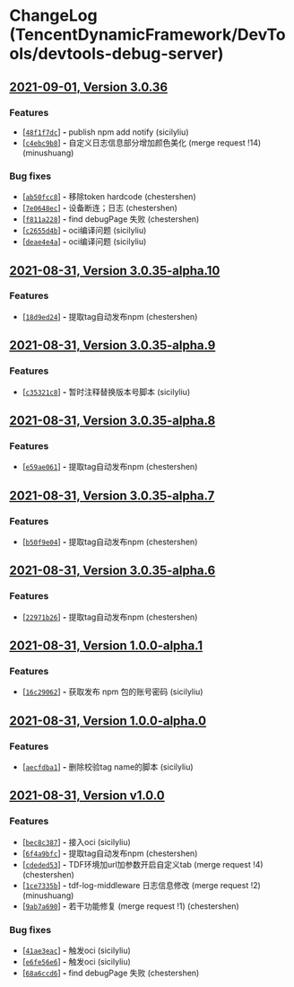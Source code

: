 # ChangeLog (TencentDynamicFramework/DevTools/devtools-debug-server)

## [2021-09-01, Version  3.0.36](http://git.woa.com/TencentDynamicFramework/DevTools/devtools-debug-server/-/tags/3.0.36)



### Features

 - [[`48f1f7dc`](http://git.woa.com/TencentDynamicFramework/DevTools/devtools-debug-server/commit/48f1f7dc)] **-** publish npm add notify (sicilyliu) 
 - [[`c4ebc9b8`](http://git.woa.com/TencentDynamicFramework/DevTools/devtools-debug-server/commit/c4ebc9b8)] **-** 自定义日志信息部分增加颜色美化 (merge request !14) (minushuang) 

### Bug fixes

 - [[`ab50fcc8`](http://git.woa.com/TencentDynamicFramework/DevTools/devtools-debug-server/commit/ab50fcc8)] **-** 移除token hardcode (chestershen) 
 - [[`7e0648ec`](http://git.woa.com/TencentDynamicFramework/DevTools/devtools-debug-server/commit/7e0648ec)] **-** 设备断连；日志 (chestershen) 
 - [[`f811a228`](http://git.woa.com/TencentDynamicFramework/DevTools/devtools-debug-server/commit/f811a228)] **-** find debugPage 失败 (chestershen) 
 - [[`c2655d4b`](http://git.woa.com/TencentDynamicFramework/DevTools/devtools-debug-server/commit/c2655d4b)] **-** oci编译问题 (sicilyliu) 
 - [[`deae4e4a`](http://git.woa.com/TencentDynamicFramework/DevTools/devtools-debug-server/commit/deae4e4a)] **-** oci编译问题 (sicilyliu) 




## [2021-08-31, Version  3.0.35-alpha.10](http://git.woa.com/TencentDynamicFramework/DevTools/devtools-debug-server/-/tags/3.0.35-alpha.10)



### Features

 - [[`18d9ed24`](http://git.woa.com/TencentDynamicFramework/DevTools/devtools-debug-server/commit/18d9ed24)] **-** 提取tag自动发布npm (chestershen) 




## [2021-08-31, Version  3.0.35-alpha.9](http://git.woa.com/TencentDynamicFramework/DevTools/devtools-debug-server/-/tags/3.0.35-alpha.9)



### Features

 - [[`c35321c8`](http://git.woa.com/TencentDynamicFramework/DevTools/devtools-debug-server/commit/c35321c8)] **-** 暂时注释替换版本号脚本 (sicilyliu) 




## [2021-08-31, Version  3.0.35-alpha.8](http://git.woa.com/TencentDynamicFramework/DevTools/devtools-debug-server/-/tags/3.0.35-alpha.8)



### Features

 - [[`e59ae061`](http://git.woa.com/TencentDynamicFramework/DevTools/devtools-debug-server/commit/e59ae061)] **-** 提取tag自动发布npm (chestershen) 




## [2021-08-31, Version  3.0.35-alpha.7](http://git.woa.com/TencentDynamicFramework/DevTools/devtools-debug-server/-/tags/3.0.35-alpha.7)



### Features

 - [[`b50f9e04`](http://git.woa.com/TencentDynamicFramework/DevTools/devtools-debug-server/commit/b50f9e04)] **-** 提取tag自动发布npm (chestershen) 




## [2021-08-31, Version  3.0.35-alpha.6](http://git.woa.com/TencentDynamicFramework/DevTools/devtools-debug-server/-/tags/3.0.35-alpha.6)



### Features

 - [[`22971b26`](http://git.woa.com/TencentDynamicFramework/DevTools/devtools-debug-server/commit/22971b26)] **-** 提取tag自动发布npm (chestershen) 




## [2021-08-31, Version  1.0.0-alpha.1](http://git.woa.com/TencentDynamicFramework/DevTools/devtools-debug-server/-/tags/1.0.0-alpha.1)



### Features

 - [[`16c29062`](http://git.woa.com/TencentDynamicFramework/DevTools/devtools-debug-server/commit/16c29062)] **-** 获取发布 npm 包的账号密码 (sicilyliu) 




## [2021-08-31, Version  1.0.0-alpha.0](http://git.woa.com/TencentDynamicFramework/DevTools/devtools-debug-server/-/tags/1.0.0-alpha.0)



### Features

 - [[`aecfdba1`](http://git.woa.com/TencentDynamicFramework/DevTools/devtools-debug-server/commit/aecfdba1)] **-** 删除校验tag name的脚本 (sicilyliu) 




## [2021-08-31, Version  v1.0.0](http://git.woa.com/TencentDynamicFramework/DevTools/devtools-debug-server/-/tags/v1.0.0)



### Features

 - [[`bec8c387`](http://git.woa.com/TencentDynamicFramework/DevTools/devtools-debug-server/commit/bec8c387)] **-** 接入oci (sicilyliu) 
 - [[`6f4a9bfc`](http://git.woa.com/TencentDynamicFramework/DevTools/devtools-debug-server/commit/6f4a9bfc)] **-** 提取tag自动发布npm (chestershen) 
 - [[`cdeded53`](http://git.woa.com/TencentDynamicFramework/DevTools/devtools-debug-server/commit/cdeded53)] **-** TDF环境加url加参数开启自定义tab (merge request !4) (chestershen) 
 - [[`1ce7335b`](http://git.woa.com/TencentDynamicFramework/DevTools/devtools-debug-server/commit/1ce7335b)] **-** tdf-log-middleware 日志信息修改 (merge request !2) (minushuang) 
 - [[`9ab7a690`](http://git.woa.com/TencentDynamicFramework/DevTools/devtools-debug-server/commit/9ab7a690)] **-** 若干功能修复 (merge request !1) (chestershen) 

### Bug fixes

 - [[`41ae3eac`](http://git.woa.com/TencentDynamicFramework/DevTools/devtools-debug-server/commit/41ae3eac)] **-** 触发oci (sicilyliu) 
 - [[`e6fe56e6`](http://git.woa.com/TencentDynamicFramework/DevTools/devtools-debug-server/commit/e6fe56e6)] **-** 触发oci (sicilyliu) 
 - [[`68a6ccd6`](http://git.woa.com/TencentDynamicFramework/DevTools/devtools-debug-server/commit/68a6ccd6)] **-** find debugPage 失败 (chestershen) 




